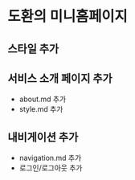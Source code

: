 # 도환의 미니홈페이지

## 스타일 추가

## 서비스 소개 페이지 추가
- about.md 추가
- style.md 추가

## 내비게이션 추가
- navigation.md 추가
- 로그인/로그아웃 추가
